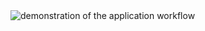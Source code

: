 <img src='https://s10.gifyu.com/images/words-gif.gif' alt='demonstration of the application workflow'>
